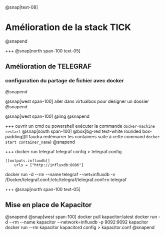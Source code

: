 @snap[text-08]
# Amélioration de la stack TICK
@snapend

+++
@snap[north span-100 text-05]
## Amélioration de TELEGRAF
### configuration du partage de fichier avec docker
@snapend

@snap[west span-100]
aller dans virtualbox pour désigner un dossier 
@snapend

@snap[west span-100]
@img[](assets/img/shareFolder.png)
@snapend

+++
ouvrir un cmd ou powershell
exécuter la commande `docker-machine restart`
@snap[south span-100]
@box[bg-red text-white rounded box-padding](Il faudra redémarrer les containers suite à cette command `docker start container_name`)
@snapend

+++
docker run telegraf telegraf config > telegraf.config

```
[[outputs.influxdb]]
    urls = ["http://influxdb:8086"]
```

docker run -d --rm --name telegraf --net=influxdb -v /Docker/telegraf.conf:/etc/telegraf/telegraf.conf:ro telegraf

+++
@snap[north span-100 text-05]
## Mise en place de Kapacitor
@snapend
@snap[west span-100]
docker pull kapacitor:latest
docker run -d --rm --name kapacitor --network=influxdb -p 9092:9092 kapacitor
docker run --rm kapacitor kapacitord config > kapacitor.conf
@snapend
